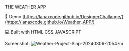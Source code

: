 THE WEATHER APP

🚀 Demo
[https://lanaxcode.github.io/DesignerChallange/](https://lanaxcode.github.io/Weather_APP/)

💻 Built with
HTML
CSS
JAVASCRIPT

Screenshot:
![Weather-Project-Slap-20240306-20h47m](https://github.com/LanaxCode/Weather_APP/assets/123948215/f0ddde66-8f38-4bd3-b170-b6abbd8b39a6)
